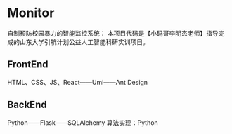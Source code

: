 # Monitor
自制预防校园暴力的智能监控系统：
本项目代码是【小码哥李明杰老师】指导完成的山东大学引航计划公益人工智能科研实训项目。

## FrontEnd
HTML、CSS、JS、React——Umi——Ant Design

## BackEnd
Python——Flask——SQLAlchemy
算法实现：Python
